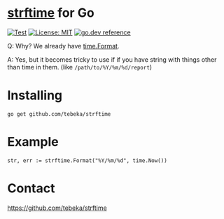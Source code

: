 # [strftime](http://strftime.org/) for Go

[![Test](https://github.com/tebeka/strftime/workflows/Test/badge.svg)](https://github.com/tebeka/strftime/actions?query=workflow%3ATest)
[![License: MIT](https://img.shields.io/badge/License-MIT-yellow.svg)](https://opensource.org/licenses/MIT)
[![go.dev reference](https://img.shields.io/badge/go.dev-reference-007d9c?logo=go&logoColor=white&style=flat-square)](https://pkg.go.dev/github.com/tebeka/strftime)


Q: Why? We already have [time.Format](https://golang.org/pkg/time/#Time.Format).

A: Yes, but it becomes tricky to use if if you have string with things other
than time in them. (like `/path/to/%Y/%m/%d/report`)


# Installing

    go get github.com/tebeka/strftime

# Example

    str, err := strftime.Format("%Y/%m/%d", time.Now())

# Contact
https://github.com/tebeka/strftime
